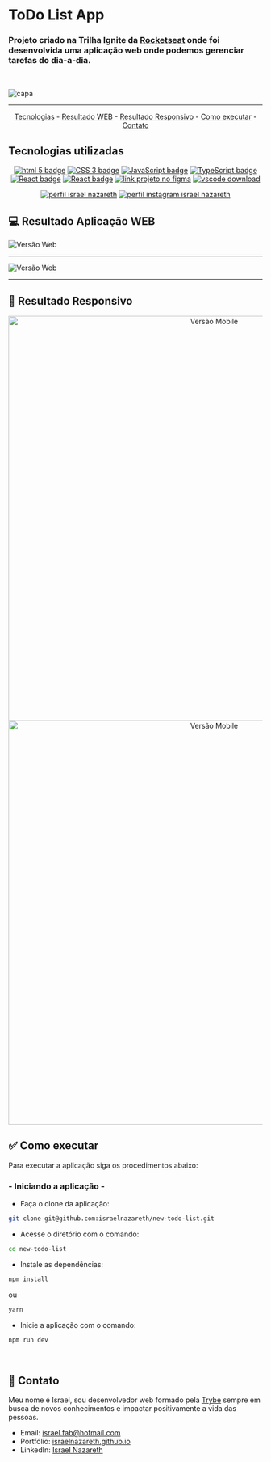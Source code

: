 # ToDo List App

### Projeto criado na <strong>Trilha Ignite</strong> da <strong>[Rocketseat](https://www.rocketseat.com.br/)</strong> onde foi desenvolvida uma aplicação web onde podemos gerenciar tarefas do dia-a-dia.
<br>

![capa](https://user-images.githubusercontent.com/85763987/211219736-4cf4c141-40d4-4609-ae9a-3099f7df0948.png)

<hr>

<p align="center">
  <a href="#-tecnologias-utilizadas">Tecnologias</a> -
  <a href="#-resultado-aplicação-web">Resultado WEB</a> -
  <a href="#-resultado-aplicação-mobile">Resultado Responsivo</a> -
  <a href="#-como-executar">Como executar</a> -
  <a href="#-contato">Contato</a>
</p>

<a id="-tecnologias-utilizadas"></a>

## Tecnologias utilizadas

<p align="center">
  <a href= "https://html5.org/"><img alt="html 5 badge" src="https://img.shields.io/static/v1?logoWidth=15&logoColor=E34F26&logo=HTML5&label=Markup Language&message=HTML5&color=E34F26"></a>
  <a href= "https://developer.mozilla.org/pt-BR/docs/Web/CSS"><img alt="CSS 3 badge" src="https://img.shields.io/static/v1?logoWidth=15&logoColor=1572B6&logo=CSS3&label=Style&message=CSS3&color=1572B6"></a>
  <a href= "https://www.javascript.com/"><img alt="JavaScript badge" src="https://img.shields.io/static/v1?logoWidth=15&logoColor=F7DF1E&logo=JavaScript&label=Language&message=JavaScript&color=F7DF1E"></a>
  <a href= "https://www.typescriptlang.org/"><img alt="TypeScript badge" src="https://img.shields.io/static/v1?logoWidth=15&logoColor=3178c6&logo=TypeScript&label=Language&message=TypeScript&color=3178c6"></a>
  <a href= "https://reactjs.org/"><img alt="React badge" src="https://img.shields.io/static/v1?logoWidth=15&logoColor=61dafb&logo=React&label=Framework&message=React&color=61dafb"></a>
  <a href= "https://vitejs.dev/"><img alt="React badge" src="https://img.shields.io/static/v1?logoWidth=15&logoColor=646CFF&logo=vite&label=Build Tool&message=Vite&color=646CFF"></a>
  <a href= "https://www.figma.com/file/IBaKjqTi23ai3kkJ5XdMcN/Bol%C3%A3o-da-Copa-(Community)-(Copy)"><img alt="link projeto no figma" src="https://img.shields.io/static/v1?logoWidth=15&logoColor=F24E1E&logo=Figma&label=Designer&message=Figma&color=F24E1E"></a>
  <a href= "https://code.visualstudio.com/download"><img alt="vscode download" src="https://img.shields.io/static/v1?logoWidth=15&logoColor=007ACC&logo=Visual Studio Code&label=IDE&message=Visual Studio Code&color=007ACC"></a>
</p>

<p align="center">
  <a href= "https://www.linkedin.com/in/israelnazareth/"><img alt="perfil israel nazareth" src="https://img.shields.io/static/v1?logoWidth=15&logoColor=0A66C2&logo=LinkedIn&label=LinkedIn&message=Israel Nazareth&color=0A66C2"></a>
  <a href= "https://instagram.com/raeldotjs"><img alt="perfil instagram israel nazareth" src="https://img.shields.io/static/v1?logoWidth=15&logoColor=E4405F&logo=Instagram&label=Instagram&message=@raeldotjs&color=E4405F"></a>


</p>

<a id="-resultado-aplicação-web"></a>

## :computer: Resultado Aplicação WEB

<img src="https://user-images.githubusercontent.com/85763987/211219785-4d2398a1-afe9-4134-86c6-bf3e3335df1d.png" alt="Versão Web">
<hr>

<img src="https://user-images.githubusercontent.com/85763987/211219787-010e7e69-69c5-4875-b1e2-805afaf0bf0b.png" alt="Versão Web">
<hr>

<a id="-resultado-aplicação-mobile"></a>

## :iphone: Resultado Responsivo

<p align="center">
<img src="https://user-images.githubusercontent.com/85763987/211220110-5ef2823b-59eb-4b50-a8c5-6cd8278f4045.png"
height=800
alt="Versão Mobile">
<img src="https://user-images.githubusercontent.com/85763987/211220111-535d1cd8-dd08-46fc-8c66-e25411edbaef.png"
height=800
alt="Versão Mobile">

<a id="-como-executar"></a>

## :white_check_mark: Como executar

Para executar a aplicação siga os procedimentos abaixo:

### - Iniciando a aplicação -

-   Faça o clone da aplicação:

```bash
git clone git@github.com:israelnazareth/new-todo-list.git
```

-   Acesse o diretório com o comando:

```bash
cd new-todo-list
```

-   Instale as dependências:

```bash
npm install
```
ou
```bash
yarn
```

-   Inicie a aplicação com o comando:

```bash
npm run dev
```

<br>

<a id="-contato"></a>

## :email: Contato

Meu nome é Israel, sou desenvolvedor web formado pela [Trybe](https://www.betrybe.com/) sempre em busca de novos conhecimentos e impactar positivamente a vida das pessoas.

-   Email: israel.fab@hotmail.com
-   Portfólio: [israelnazareth.github.io](https://israelnazareth.github.io/)
-   LinkedIn: [Israel Nazareth](https://www.linkedin.com/in/israelnazareth/)
